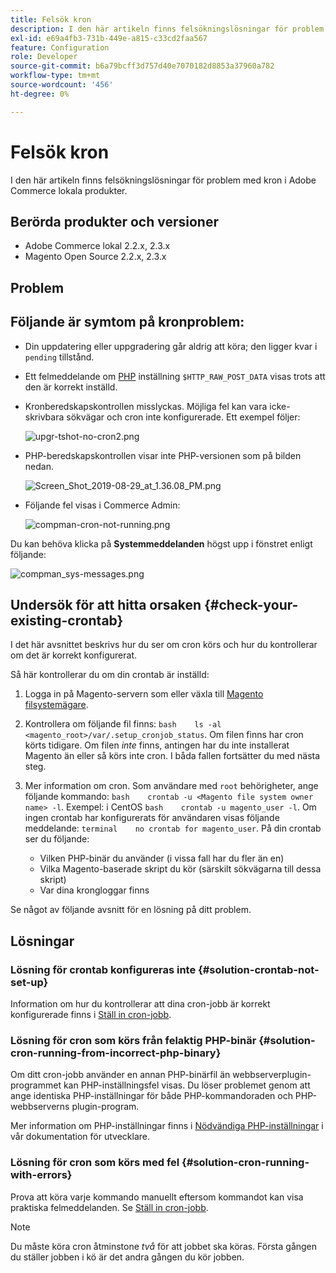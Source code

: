 ```yaml
---
title: Felsök kron
description: I den här artikeln finns felsökningslösningar för problem med kron i Adobe Commerce lokala produkter.
exl-id: e69a4fb3-731b-449e-a815-c33cd2faa567
feature: Configuration
role: Developer
source-git-commit: b6a79bcff3d757d40e7070182d8853a37960a782
workflow-type: tm+mt
source-wordcount: '456'
ht-degree: 0%

---
```


# Felsök kron

I den här artikeln finns felsökningslösningar för problem med kron i Adobe Commerce lokala produkter.

## Berörda produkter och versioner

* Adobe Commerce lokal 2.2.x, 2.3.x
* Magento Open Source 2.2.x, 2.3.x

## Problem

## Följande är symtom på kronproblem:

* Din uppdatering eller uppgradering går aldrig att köra; den ligger kvar i `pending` tillstånd.
* Ett felmeddelande om [PHP](https://glossary.magento.com/php) inställning `$HTTP_RAW_POST_DATA` visas trots att den är korrekt inställd.
* Kronberedskapskontrollen misslyckas. Möjliga fel kan vara icke-skrivbara sökvägar och cron inte konfigurerade. Ett exempel följer:

  ![upgr-tshot-no-cron2.png](assets/upgr-tshoot-no-cron2.png)

* PHP-beredskapskontrollen visar inte PHP-versionen som på bilden nedan.

  ![Screen_Shot_2019-08-29_at_1.36.08_PM.png](assets/Screen_Shot_2019-08-29_at_1.36.08_PM.png)

* Följande fel visas i Commerce Admin:

  ![compman-cron-not-running.png](assets/compman-cron-not-running.png)

Du kan behöva klicka på **Systemmeddelanden** högst upp i fönstret enligt följande:

![compman_sys-messages.png](assets/compman_sys-messages.png)

## Undersök för att hitta orsaken {#check-your-existing-crontab}

I det här avsnittet beskrivs hur du ser om cron körs och hur du kontrollerar om det är korrekt konfigurerat.

Så här kontrollerar du om din crontab är inställd:

1. Logga in på Magento-servern som eller växla till [Magento filsystemägare](https://devdocs.magento.com/guides/v2.3/install-gde/prereq/file-sys-perms-over.html).
1. Kontrollera om följande fil finns:    `bash    ls -al <magento_root>/var/.setup_cronjob_status`. Om filen finns har cron körts tidigare. Om filen *inte* finns, antingen har du inte installerat Magento än eller så körs inte cron. I båda fallen fortsätter du med nästa steg.
1. Mer information om cron. Som användare med `root` behörigheter, ange följande kommando:    `bash    crontab -u <Magento file system owner name> -l`. Exempel: i CentOS `bash    crontab -u magento_user -l`.  Om ingen crontab har konfigurerats för användaren visas följande meddelande:    `terminal    no crontab for magento_user`. På din crontab ser du följande:

   * Vilken PHP-binär du använder (i vissa fall har du fler än en)
   * Vilka Magento-baserade skript du kör (särskilt sökvägarna till dessa skript)
   * Var dina krongloggar finns

Se något av följande avsnitt för en lösning på ditt problem.

## Lösningar

### Lösning för crontab konfigureras inte {#solution-crontab-not-set-up}

Information om hur du kontrollerar att dina cron-jobb är korrekt konfigurerade finns i [Ställ in cron-jobb](https://devdocs.magento.com/guides/v2.3/install-gde/install/post-install-config.html#post-install-cron).

### Lösning för cron som körs från felaktig PHP-binär {#solution-cron-running-from-incorrect-php-binary}

Om ditt cron-jobb använder en annan PHP-binärfil än webbserverplugin-programmet kan PHP-inställningsfel visas. Du löser problemet genom att ange identiska PHP-inställningar för både PHP-kommandoraden och PHP-webbserverns plugin-program.

Mer information om PHP-inställningar finns i [Nödvändiga PHP-inställningar](https://devdocs.magento.com/guides/v2.3/install-gde/prereq/php-settings.html) i vår dokumentation för utvecklare.

### Lösning för cron som körs med fel {#solution-cron-running-with-errors}

Prova att köra varje kommando manuellt eftersom kommandot kan visa praktiska felmeddelanden. Se [Ställ in cron-jobb](https://devdocs.magento.com/guides/v2.3/install-gde/install/post-install-config.html#post-install-cron).

>[!NOTE]
>
>Du måste köra cron åtminstone *två* för att jobbet ska köras. Första gången du ställer jobben i kö är det andra gången du kör jobben.
